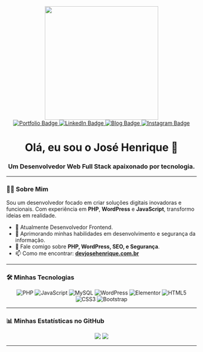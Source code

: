 <div id="header" align="center">
  <img src="https://raw.githubusercontent.com/MicaelliMedeiros/micaellimedeiros/master/image/computer-illustration.png" width="300px"/>
</div>

<div id="badges" align="center">
  <a href="https://devjosehenrique.com.br" target="_blank">
    <img src="https://img.shields.io/badge/Portfólio-000?style=for-the-badge&logo=ko-fi&logoColor=white" alt="Portfolio Badge"/>
  </a>
  <a href="https://www.linkedin.com/in/josehenriqu3/" target="_blank">
    <img src="https://img.shields.io/badge/LinkedIn-0077B5?style=for-the-badge&logo=linkedin&logoColor=white" alt="LinkedIn Badge"/>
  </a>
  <a href="https://josehenrique.online" target="_blank">
    <img src="https://img.shields.io/badge/Blogger-FF5722?style=for-the-badge&logo=blogger&logoColor=white" alt="Blog Badge"/>
  </a>
  <a href="https://www.instagram.com/jose.henriqu3/" target="_blank">
    <img src="https://img.shields.io/badge/Instagram-E4405F?style=for-the-badge&logo=instagram&logoColor=white" alt="Instagram Badge"/>
  </a>
</div>

<h1 align="center">
  Olá, eu sou o José Henrique 👋
</h1>
<h3 align="center">
  Um Desenvolvedor Web Full Stack apaixonado por tecnologia.
</h3>

---

### :man_technologist: Sobre Mim

<p>
  Sou um desenvolvedor focado em criar soluções digitais inovadoras e funcionais. Com experiência em <strong>PHP</strong>, <strong>WordPress</strong> e <strong>JavaScript</strong>, transformo ideias em realidade.
</p>

- 🔭 Atualmente Desenvolvedor Frontend.
- 🌱 Aprimorando minhas habilidades em desenvolvimento e segurança da informação.
- 💬 Fale comigo sobre **PHP, WordPress, SEO, e Segurança**.
- 📫 Como me encontrar: **[devjosehenrique.com.br](https://devjosehenrique.com.br)**

---

### 🛠️ Minhas Tecnologias

<p align="center">
  <img src="https://img.shields.io/badge/PHP-777BB4?style=for-the-badge&logo=php&logoColor=white" alt="PHP">
  <img src="https://img.shields.io/badge/JavaScript-F7DF1E?style=for-the-badge&logo=javascript&logoColor=black" alt="JavaScript">
  <img src="https://img.shields.io/badge/MySQL-005C84?style=for-the-badge&logo=mysql&logoColor=white" alt="MySQL">
  <img src="https://img.shields.io/badge/WordPress-21759B?style=for-the-badge&logo=wordpress&logoColor=white" alt="WordPress">
  <img src="https://img.shields.io/badge/Elementor-92003B?style=for-the-badge&logo=elementor&logoColor=white" alt="Elementor">
  <img src="https://img.shields.io/badge/HTML5-E34F26?style=for-the-badge&logo=html5&logoColor=white" alt="HTML5">
  <img src="https://img.shields.io/badge/CSS3-1572B6?style=for-the-badge&logo=css3&logoColor=white" alt="CSS3">
  <img src="https://img.shields.io/badge/Bootstrap-563D7C?style=for-the-badge&logo=bootstrap&logoColor=white" alt="Bootstrap">
</p>

---

### 📊 Minhas Estatísticas no GitHub

<div align="center">
  <img src="https://github-readme-stats.vercel.app/api?username=dev-josehenrique&show_icons=true&theme=tokyonight&include_all_commits=true&count_private=true"/>
  <img src="https://github-readme-stats.vercel.app/api/top-langs/?username=dev-josehenrique&layout=compact&langs_count=8&theme=tokyonight"/>
</div>


---




